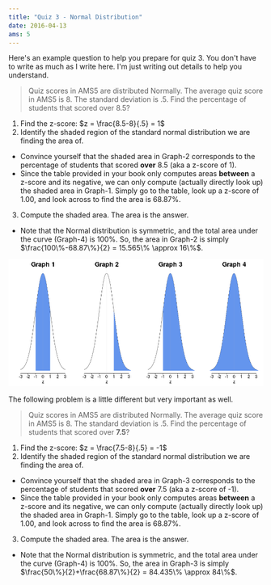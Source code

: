 ```yaml
---
title: "Quiz 3 - Normal Distribution"
date: 2016-04-13
ams: 5
---
```


Here's an example question to help you prepare for quiz 3. You don't have to write as much as I write here. I'm just writing out details to help you understand.

> Quiz scores in AMS5 are distributed Normally. The average quiz score in AMS5 is 8. The standard deviation is .5. Find the percentage of students that scored over 8.5?

1. Find the z-score: $z = \frac{8.5-8}{.5} = 1$
2. Identify the shaded region of the standard normal distribution we are finding the area of. 
  - Convince yourself that the shaded area in Graph-2 corresponds to the percentage of students that scored **over** 8.5 (aka a z-score of 1).
  - Since the table provided in your book only computes areas **between** a z-score and its negative, we can only compute (actually directly look up) the shaded area in Graph-1. Simply go to the table, look up a z-score of 1.00, and look across to find the area is 68.87%.
3. Compute the shaded area. The area is the answer.
  - Note that the Normal distribution is symmetric, and the total area under the curve (Graph-4) is 100%. So, the area in Graph-2 is simply $\frac{100\%-68.87\%}{2} = 15.565\% \approx 16\%$.

![image1](/assets/ams5/zzz.png)

The following problem is a little different but very important as well.

> Quiz scores in AMS5 are distributed Normally. The average quiz score in AMS5 is 8. The standard deviation is .5. Find the percentage of students that scored over **7.5**?

1. Find the z-score: $z = \frac{7.5-8}{.5} = -1$
2. Identify the shaded region of the standard normal distribution we are finding the area of. 
  - Convince yourself that the shaded area in Graph-3 corresponds to the percentage of students that scored **over** 7.5 (aka a z-score of -1).
  - Since the table provided in your book only computes areas **between** a z-score and its negative, we can only compute (actually directly look up) the shaded area in Graph-1. Simply go to the table, look up a z-score of 1.00, and look across to find the area is 68.87%.
3. Compute the shaded area. The area is the answer.
  - Note that the Normal distribution is symmetric, and the total area under the curve (Graph-4) is 100%. So, the area in Graph-3 is simply $\frac{50\%}{2}+\frac{68.87\%}{2} = 84.435\% \approx 84\%$.



<!-- R code for plots
source("R_Functions/colorUnderCurve.R")

png("zzz.png",w=960)
par(mfrow=c(1,4))
curve(dnorm,-3,3,xlab="z",ylab="",yaxt="n",bty="n", main="Graph 1",cex.main=3,cex.axis=2,cex.lab=2)
color.fn(function(x) dnorm(x), -1, 1, "cornflowerblue")
abline(v=0,col="grey")

curve(dnorm,-3,3,xlab="z",ylab="",yaxt="n",bty="n", main="Graph 2",cex.main=3,cex.axis=2,cex.lab=2)
color.fn(function(x) dnorm(x), 1, 5, "cornflowerblue")
abline(v=0,col="grey")

curve(dnorm,-3,3,xlab="z",ylab="",yaxt="n",bty="n", main="Graph 3",cex.main=3,cex.axis=2,cex.lab=2)
color.fn(function(x) dnorm(x), -1, 5, "cornflowerblue")
abline(v=0,col="grey")

curve(dnorm,-3,3,xlab="z",ylab="",yaxt="n",bty="n", main="Graph 4",cex.main=3,cex.axis=2,cex.lab=2)
color.fn(function(x) dnorm(x), -5, 5, "cornflowerblue")
abline(v=0,col="grey")

par(mfrow=c(1,1))
dev.off()
-->
